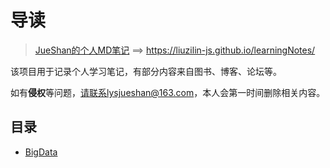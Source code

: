 #  导读

> [JueShan的个人MD笔记](https://liuzilin-js.github.io/learningNotes/) ==> https://liuzilin-js.github.io/learningNotes/

该项目用于记录个人学习笔记，有部分内容来自图书、博客、论坛等。

如有**侵权**等问题，请联系lysjueshan@163.com，本人会第一时间删除相关内容。

## 目录

* [BigData](https://liuzilin-js.github.io/learningNotes/#/study/BigData/README.md)